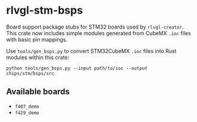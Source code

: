 # rlvgl-stm-bsps

Board support package stubs for STM32 boards used by `rlvgl-creator`.
This crate now includes simple modules generated from CubeMX `.ioc`
files with basic pin mappings.

Use `tools/gen_bsps.py` to convert STM32CubeMX `.ioc` files into
Rust modules within this crate:

```
python tools/gen_bsps.py --input path/to/ioc --output chips/stm/bsps/src
```

## Available boards

- `f407_demo`
- `f429_demo`
